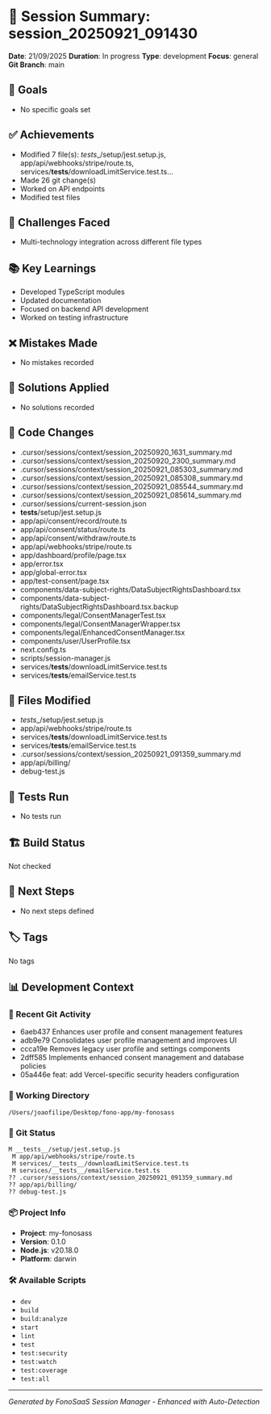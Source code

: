 # 🧠 Session Summary: session_20250921_091430

**Date**: 21/09/2025
**Duration**: In progress
**Type**: development
**Focus**: general
**Git Branch**: main

## 🎯 Goals
- No specific goals set

## ✅ Achievements
- Modified 7 file(s): _tests__/setup/jest.setup.js, app/api/webhooks/stripe/route.ts, services/__tests__/downloadLimitService.test.ts...
- Made 26 git change(s)
- Worked on API endpoints
- Modified test files

## 🚧 Challenges Faced
- Multi-technology integration across different file types

## 📚 Key Learnings
- Developed TypeScript modules
- Updated documentation
- Focused on backend API development
- Worked on testing infrastructure

## ❌ Mistakes Made
- No mistakes recorded

## 🔧 Solutions Applied
- No solutions recorded

## 📝 Code Changes
- .cursor/sessions/context/session_20250920_1631_summary.md
- .cursor/sessions/context/session_20250920_2300_summary.md
- .cursor/sessions/context/session_20250921_085303_summary.md
- .cursor/sessions/context/session_20250921_085308_summary.md
- .cursor/sessions/context/session_20250921_085544_summary.md
- .cursor/sessions/context/session_20250921_085614_summary.md
- .cursor/sessions/current-session.json
- __tests__/setup/jest.setup.js
- app/api/consent/record/route.ts
- app/api/consent/status/route.ts
- app/api/consent/withdraw/route.ts
- app/api/webhooks/stripe/route.ts
- app/dashboard/profile/page.tsx
- app/error.tsx
- app/global-error.tsx
- app/test-consent/page.tsx
- components/data-subject-rights/DataSubjectRightsDashboard.tsx
- components/data-subject-rights/DataSubjectRightsDashboard.tsx.backup
- components/legal/ConsentManagerTest.tsx
- components/legal/ConsentManagerWrapper.tsx
- components/legal/EnhancedConsentManager.tsx
- components/user/UserProfile.tsx
- next.config.ts
- scripts/session-manager.js
- services/__tests__/downloadLimitService.test.ts
- services/__tests__/emailService.test.ts

## 📁 Files Modified
- _tests__/setup/jest.setup.js
- app/api/webhooks/stripe/route.ts
- services/__tests__/downloadLimitService.test.ts
- services/__tests__/emailService.test.ts
- .cursor/sessions/context/session_20250921_091359_summary.md
- app/api/billing/
- debug-test.js

## 🧪 Tests Run
- No tests run

## 🏗️ Build Status
Not checked

## 🚀 Next Steps
- No next steps defined

## 🏷️ Tags
No tags

## 📊 Development Context

### 🔄 Recent Git Activity
- 6aeb437 Enhances user profile and consent management features
- adb9e79 Consolidates user profile management and improves UI
- ccca19e Removes legacy user profile and settings components
- 2dff585 Implements enhanced consent management and database policies
- 05a446e feat: add Vercel-specific security headers configuration

### 📂 Working Directory
`/Users/joaofilipe/Desktop/fono-app/my-fonosass`

### 🌿 Git Status
```
M __tests__/setup/jest.setup.js
 M app/api/webhooks/stripe/route.ts
 M services/__tests__/downloadLimitService.test.ts
 M services/__tests__/emailService.test.ts
?? .cursor/sessions/context/session_20250921_091359_summary.md
?? app/api/billing/
?? debug-test.js
```

### 📦 Project Info
- **Project**: my-fonosass
- **Version**: 0.1.0
- **Node.js**: v20.18.0
- **Platform**: darwin

### 🛠️ Available Scripts
- `dev`
- `build`
- `build:analyze`
- `start`
- `lint`
- `test`
- `test:security`
- `test:watch`
- `test:coverage`
- `test:all`


---
*Generated by FonoSaaS Session Manager - Enhanced with Auto-Detection*
